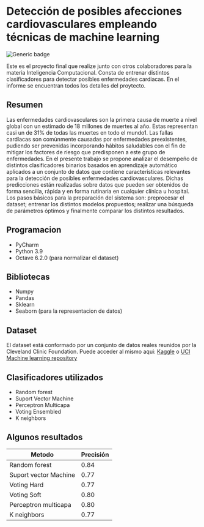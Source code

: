 # Detección de posibles afecciones cardiovasculares empleando técnicas de machine learning

![Generic badge](https://img.shields.io/badge/made%20with-Python-blue.svg) 

Este es el proyecto final que realize junto con otros colaboradores para la materia Inteligencia Computacional. Consta de entrenar distintos clasificadores para detectar posibles enfermedades cardiacas. En el informe se encuentran todos los detalles del proytecto. 

## Resumen 
Las enfermedades cardiovasculares son la primera causa de muerte a nivel global con un estimado de 18 millones de muertes al año. Estas representan casi un de 31% de todas las muertes en todo el mundo1. Las fallas cardíacas son comúnmente causadas por enfermedades preexistentes, pudiendo ser prevenidas incorporando hábitos saludables con el fin de mitigar los factores de riesgo que predisponen a este grupo de enfermedades. En el presente trabajo se propone analizar el desempeño de distintos clasificadores binarios basados en aprendizaje automático aplicados a un conjunto de datos que contiene características relevantes para la detección de posibles enfermedades cardiovasculares. Dichas predicciones están realizadas sobre datos que pueden ser obtenidos de forma sencilla, rápida y en forma rutinaria en cualquier clínica u hospital. Los pasos básicos para la preparación del sistema son: preprocesar el dataset; entrenar los distintos modelos propuestos; realizar una búsqueda de parámetros óptimos y finalmente comparar los distintos resultados.

## Programacion 
- PyCharm 
- Python 3.9
- Octave 6.2.0 (para normalizar el dataset)

## Bibliotecas 
- Numpy 
- Pandas 
- Sklearn 
- Seaborn (para la representacion de datos)

## Dataset 
El dataset está conformado por un conjunto de datos reales reunidos por la Cleveland Clinic Foundation. Puede acceder al mismo aqui: 
[Kaggle](https://www.kaggle.com/ronitf/heart-disease-uci) o [UCI Machine learning repository](https://archive-beta.ics.uci.edu/ml/datasets/heart+disease)


## Clasificadores utilizados
- Random forest
- Suport Vector Machine
- Perceptron Multicapa
- Voting Ensembled
- K neighbors 

## Algunos resultados

| Metodo | Precisión |
| ------ | ------ |
| Random forest  | 0.84 |
| Suport vector Machine | 0.77 |
| Voting Hard | 0.77 |
| Voting Soft | 0.80 |
| Perceptron multicapa | 0.80 |
|  K neighbors | 0.77 |

